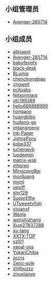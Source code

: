 <!--
    小组组员列表

    按小组实际情况编辑模板即可，下面的例子仅供参考。

    可以在这里以 Markdown 的形式列出组员信息。可以是昵称，可以在后面附加组员希望添加的其它信息（限一行内）
    请注意，小组管理员 **必须** 提供 GitHub ID 以供外部联系
-->

## 小组管理员

- [Avenger-285714](https://github.com/Avenger-285714)

## 小组成员
- [allinaent](https://github.com/allinaent)
- [Avenger-285714](https://github.com/Avenger-285714)
- [babyfengfx](https://github.com/babyfengfx)
- [black-desk](https://github.com/black-desk)
- [BLumia](https://github.com/BLumia)
- [chenchongbiao](https://github.com/chenchongbiao)
- [chgwelt](https://github.com/chgwelt)
- [ecjtusbs](https://github.com/ecjtusbs)
- [felixonmars](https://github.com/felixonmars)
- [gtc199389](https://github.com/gtc199389)
- [hello666888999](https://github.com/hello666888999)
- [hongaoo](https://github.com/hongaoo)
- [huangbibo](https://github.com/huangbibo)
- [hudeng-go](https://github.com/hudeng-go)
- [imtangmeng](https://github.com/imtangmeng)
- [Ink-Paper](https://github.com/Ink-Paper)
- [JohnsPony](https://github.com/JohnsPony)
- [kobe337](https://github.com/kobe337)
- [lucienwyb](https://github.com/lucienwyb)
- [luodeepin](https://github.com/luodeepin)
- [matrix-wsk](https://github.com/matrix-wsk)
- [mhpren](https://github.com/mhpren)
- [MingcongBai](https://github.com/MingcongBai)
- [morduang](https://github.com/morduang)
- [myml](https://github.com/myml)
- [opsiff](https://github.com/opsiff)
- [shy129](https://github.com/shy129)
- [SuperEffie](https://github.com/SuperEffie)
- [UTsweetyfish](https://github.com/UTsweetyfish)
- [vivianxf](https://github.com/vivianxf)
- [Wenlp](https://github.com/Wenlp)
- [wenshizhang](https://github.com/wenshizhang)
- [Xuqi27837288](https://github.com/Xuqi27837288)
- [xu-lang](https://github.com/xu-lang)
- [XXTX-TOP](https://github.com/XXTX-TOP)
- [xzl01](https://github.com/xzl01)
- [yaoal-oss](https://github.com/yaoal-oss)
- [YukariChiba](https://github.com/YukariChiba)
- [zccrs](https://github.com/zccrs)
- [Zeno-sole](https://github.com/Zeno-sole)
- [zhifouzzz](https://github.com/zhifouzzz)
- [zixuxiaoye](https://github.com/zixuxiaoye)
